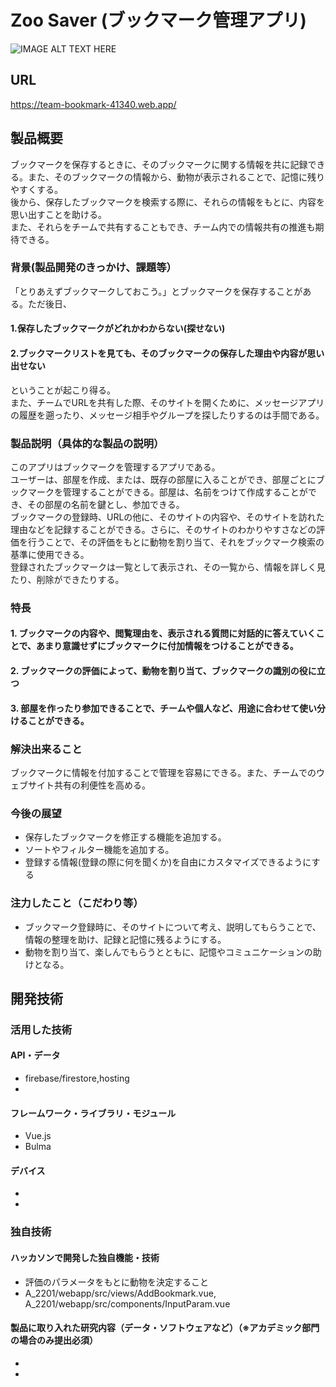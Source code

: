 # Zoo Saver (ブックマーク管理アプリ)

![IMAGE ALT TEXT HERE](https://jphacks.com/wp-content/uploads/2022/08/JPHACKS2022_ogp.jpg)

## URL
https://team-bookmark-41340.web.app/
## 製品概要
ブックマークを保存するときに、そのブックマークに関する情報を共に記録できる。また、そのブックマークの情報から、動物が表示されることで、記憶に残りやすくする。  
後から、保存したブックマークを検索する際に、それらの情報をもとに、内容を思い出すことを助ける。  
また、それらをチームで共有することもでき、チーム内での情報共有の推進も期待できる。  

### 背景(製品開発のきっかけ、課題等）
「とりあえずブックマークしておこう。」とブックマークを保存することがある。ただ後日、
#### 1.保存したブックマークがどれかわからない(探せない)
#### 2.ブックマークリストを見ても、そのブックマークの保存した理由や内容が思い出せない
ということが起こり得る。  
また、チームでURLを共有した際、そのサイトを開くために、メッセージアプリの履歴を遡ったり、メッセージ相手やグループを探したりするのは手間である。  

### 製品説明（具体的な製品の説明）
このアプリはブックマークを管理するアプリである。  
ユーザーは、部屋を作成、または、既存の部屋に入ることができ、部屋ごとにブックマークを管理することができる。部屋は、名前をつけて作成することができ、その部屋の名前を鍵とし、参加できる。  
ブックマークの登録時、URLの他に、そのサイトの内容や、そのサイトを訪れた理由などを記録することができる。さらに、そのサイトのわかりやすさなどの評価を行うことで、その評価をもとに動物を割り当て、それをブックマーク検索の基準に使用できる。  
登録されたブックマークは一覧として表示され、その一覧から、情報を詳しく見たり、削除ができたりする。
### 特長
#### 1. ブックマークの内容や、閲覧理由を、表示される質問に対話的に答えていくことで、あまり意識せずにブックマークに付加情報をつけることができる。
#### 2. ブックマークの評価によって、動物を割り当て、ブックマークの識別の役に立つ
#### 3. 部屋を作ったり参加できることで、チームや個人など、用途に合わせて使い分けることができる。

### 解決出来ること
ブックマークに情報を付加することで管理を容易にできる。また、チームでのウェブサイト共有の利便性を高める。
### 今後の展望
* 保存したブックマークを修正する機能を追加する。
* ソートやフィルター機能を追加する。
* 登録する情報(登録の際に何を聞くか)を自由にカスタマイズできるようにする
### 注力したこと（こだわり等）
* ブックマーク登録時に、そのサイトについて考え、説明してもらうことで、情報の整理を助け、記録と記憶に残るようにする。
* 動物を割り当て、楽しんでもらうとともに、記憶やコミュニケーションの助けとなる。

## 開発技術
### 活用した技術
#### API・データ
* firebase/firestore,hosting
* 

#### フレームワーク・ライブラリ・モジュール
* Vue.js
* Bulma

#### デバイス
* 
* 

### 独自技術
#### ハッカソンで開発した独自機能・技術
* 評価のパラメータをもとに動物を決定すること
* A_2201/webapp/src/views/AddBookmark.vue, A_2201/webapp/src/components/InputParam.vue
#### 製品に取り入れた研究内容（データ・ソフトウェアなど）（※アカデミック部門の場合のみ提出必須）
* 
* 

